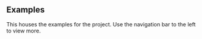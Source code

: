 ## Examples
This houses the examples for the project.
Use the navigation bar to the left to view more.

